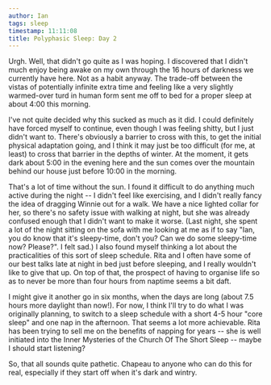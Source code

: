 ```yaml
---
author: Ian
tags: sleep
timestamp: 11:11:08
title: Polyphasic Sleep: Day 2
---
```

Urgh.  Well, that didn't go quite as I was hoping.  I discovered that
I didn't much enjoy being awake on my own through the 16 hours of
darkness we currently have here.  Not as a habit anyway.  The
trade-off between the vistas of potentially infinite extra time and
feeling like a very slightly warmed-over turd in human form sent me
off to bed for a proper sleep at about 4:00 this morning.

I've not quite decided why this sucked as much as it did.  I could
definitely have forced myself to continue, even though I was feeling
shitty, but I just didn't want to.  There's obviously a barrier to
cross with this, to get the initial physical adaptation going, and I
think it may just be too difficult (for me, at least) to cross that
barrier in the depths of winter.  At the moment, it gets dark about
5:00 in the evening here and the sun comes over the mountain behind
our house just before 10:00 in the morning.

That's a lot of time without the sun.  I found it difficult to do
anything much active during the night -- I didn't feel like
exercising, and I didn't really fancy the idea of dragging Winnie out
for a walk.  We have a nice lighted collar for her, so there's no
safety issue with walking at night, but she was already confused
enough that I didn't want to make it worse.  (Last night, she spent a
lot of the night sitting on the sofa with me looking at me as if to
say "Ian, you do know that it's sleepy-time, don't you?  Can we do
some sleepy-time now?  Please?".  I felt sad.)  I also found myself
thinking a lot about the practicalities of this sort of sleep
schedule.  Rita and I often have some of our best talks late at night
in bed just before sleeping, and I really wouldn't like to give that
up.  On top of that, the prospect of having to organise life so as to
never be more than four hours from naptime seems a bit daft.

I might give it another go in six months, when the days are long
(about 7.5 hours more daylight than now!).  For now, I think I'll try
to do what I was originally planning, to switch to a sleep schedule
with a short 4-5 hour "core sleep" and one nap in the afternoon.  That
seems a lot more achievable.  Rita has been trying to sell me on the
benefits of napping for years -- she is well initiated into the Inner
Mysteries of the Church Of The Short Sleep -- maybe I should start
listening?

So, that all sounds quite pathetic.  Chapeau to anyone who can do this
for real, especially if they start off when it's dark and wintry.
